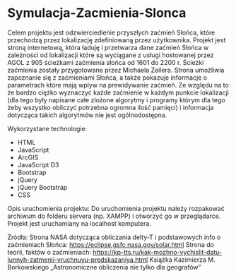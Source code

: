 # Symulacja-Zacmienia-Slonca

Celem projektu jest odzwierciedlenie przyszłych zaćmień Słońca, które przechodzą przez lokalizację zdefiniowaną przez użytkownika. 
Projekt jest stroną internetową, która ładuję i przetwarza dane zaćmień Słońca w zależności od lokalizacji które są wyciągane z usługi hostowanej przez AGOL
z 905 ścieżkami zaćmienia słońca od 1601 do 2200 r. Ścieżki zaćmienia zostały przygotowane przez Michaela Zeilera. Strona umożliwia zapoznanie się z zaćmieniami Słońca,
a także pokazuje informacje o parametrach które mają wplyw na prewidywanie zaćmień. Ze względu na to że bardzo ciężko wyznaczyć każde zaćmienie w każdym punkcie lokalizacji 
(dla tego były napisane całe zlożone algorytmy i programy którym dla tego żeby wszystko obliczyć potrzebna ogromna ilość pamięci)
i informacja dotycząca takich algorytmów nie jest ogólnodostępna.  

Wykorzystane technologie:
- HTML
- JavaScript
- ArcGIS
- JavaScript D3
- Bootstrap
- jQuery
- jQuery Bootstrap
- CSS

Opis uruchomienia projektu:
Do uruchomienia projektu należy rozpakować archiwum do folderu servera (np. XAMPP) i otworzyć go w przeglądarce.
Projekt jest uruchamiany na localhost komputera. 

Żródła:
Strona NASA dotycząca obliczania delty-T i podstawowych info o zaćmieniach Słońca: https://eclipse.gsfc.nasa.gov/solar.html
Strona do teorii, faktów o zaćmieniach: https://kp-tts.ru/kak-mozhno-vychislit-datu-lunnyh-zatmenii-vruchnuyu-predskazaniya.html 
Książka Kazimierza M. Borkowskiego „Astronomiczne obliczenia nie tylko dla geografów”



